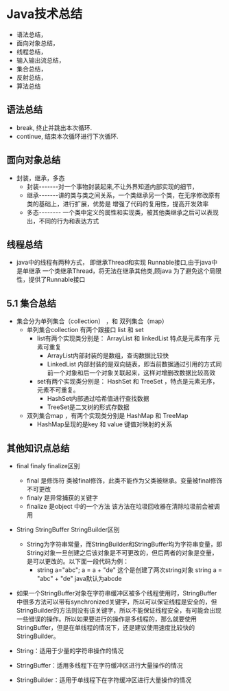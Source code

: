 # Java技术总结
  - 语法总结，
  - 面向对象总结，
  - 线程总结，
  - 输入输出流总结，
  - 集合总结，
  - 反射总结，
  - 算法总结
  
##  语法总结
  - break, 终止并跳出本次循环.
  - continue, 结束本次循环进行下次循环.
  
## 面向对象总结
  - 封装，继承，多态
    - 封装-------对一个事物封装起来,不让外界知道内部实现的细节，
    - 继承-------讲的类与类之间关系，一个类继承另一个类，在无序修改原有类的基础上，进行扩展，优势是 增强了代码的复用性，提高开发效率
    - 多态-------- 一个类中定义的属性和实现类，被其他类继承之后可以表现出，不同的行为和表达方式
## 线程总结
  - java中的线程有两种方式， 即继承Thread和实现 Runnable接口,由于java中是单继承 一个类继承Thread，将无法在继承其他类,顾java 为了避免这个局限性，提供了Runnable接口
## 5.1 集合总结
  - 集合分为单列集合（collection） ，和 双列集合（map）
    - 单列集合collection 有两个跟接口 list 和 set
      - list有两个实现类分别是： ArrayList 和 linkedList 特点是元素有序 元素可重复 
        - ArrayList内部封装的是数组，查询数据比较快
        - LinkedList 内部封装的是双向链表，即当前数据通过引用的方式同前一个对象和后一个对象关联起来，这样对增删改数据比较高效
      - set有两个实现类分别是： HashSet 和 TreeSet ，特点是元素无序，元素不可重复。
        - HashSet内部通过哈希值进行查找数据
        - TreeSet是二叉树的形式存数据
    - 双列集合map ，有两个实现类分别是 HashMap 和 TreeMap
      - HashMap呈现的是key 和 value 键值对映射的关系
## 其他知识点总结
  - final finaly finalize区别
    - final 是修饰符 类被final修饰，此类不能作为父类被继承。变量被final修饰不可更改
    - finaly 是异常捕获的关键字
    - finalize 是object 中的一个方法 该方法在垃圾回收器在清除垃圾前会被调用
  - String  StringBuffer StringBuilder区别
    - String为字符串常量，而StringBuilder和StringBuffer均为字符串变量，即String对象一旦创建之后该对象是不可更改的，但后两者的对象是变量，是可以更改的。以下面一段代码为例：
      - string  a="abc"; a = a + "de" 这个是创建了两次string对象 string a = "abc" + "de"    java默认为abcde

  - 如果一个StringBuffer对象在字符串缓冲区被多个线程使用时，StringBuffer中很多方法可以带有synchronized关键字，所以可以保证线程是安全的，但StringBuilder的方法则没有该关键字，所以不能保证线程安全，有可能会出现一些错误的操作。所以如果要进行的操作是多线程的，那么就要使用StringBuffer，但是在单线程的情况下，还是建议使用速度比较快的StringBuilder。
  - String：适用于少量的字符串操作的情况
  - StringBuffer：适用多线程下在字符缓冲区进行大量操作的情况
  - StringBuilder：适用于单线程下在字符缓冲区进行大量操作的情况
